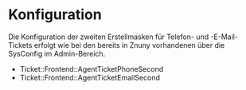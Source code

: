 # Konfiguration

Die Konfiguration der zweiten Erstellmasken für Telefon- und -E-Mail-Tickets erfolgt wie bei den bereits in Znuny vorhandenen über die SysConfig im Admin-Bereich.

* Ticket::Frontend::AgentTicketPhoneSecond
* Ticket::Frontend::AgentTicketEmailSecond
